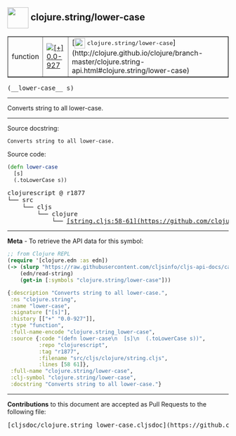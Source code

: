 ## <img width="48px" valign="middle" src="http://i.imgur.com/Hi20huC.png"> clojure.string/lower-case

 <table border="1">
<tr>

<td>function</td>
<td><a href="https://github.com/cljsinfo/cljs-api-docs/tree/0.0-927"><img valign="middle" alt="[+] 0.0-927" src="https://img.shields.io/badge/+-0.0--927-lightgrey.svg"></a> </td>
<td>
[<img height="24px" valign="middle" src="http://i.imgur.com/1GjPKvB.png"> <samp>clojure.string/lower-case</samp>](http://clojure.github.io/clojure/branch-master/clojure.string-api.html#clojure.string/lower-case)
</td>
</tr>
</table>

 <samp>
(__lower-case__ s)<br>
</samp>

---

Converts string to all lower-case.

---



Source docstring:

```
Converts string to all lower-case.
```

Source code:

```clj
(defn lower-case
  [s]
  (.toLowerCase s))
```

 <pre>
clojurescript @ r1877
└── src
    └── cljs
        └── clojure
            └── <ins>[string.cljs:58-61](https://github.com/clojure/clojurescript/blob/r1877/src/cljs/clojure/string.cljs#L58-L61)</ins>
</pre>


---

__Meta__ - To retrieve the API data for this symbol:

```clj
;; from Clojure REPL
(require '[clojure.edn :as edn])
(-> (slurp "https://raw.githubusercontent.com/cljsinfo/cljs-api-docs/catalog/cljs-api.edn")
    (edn/read-string)
    (get-in [:symbols "clojure.string/lower-case"]))
```

```clj
{:description "Converts string to all lower-case.",
 :ns "clojure.string",
 :name "lower-case",
 :signature ["[s]"],
 :history [["+" "0.0-927"]],
 :type "function",
 :full-name-encode "clojure.string_lower-case",
 :source {:code "(defn lower-case\n  [s]\n  (.toLowerCase s))",
          :repo "clojurescript",
          :tag "r1877",
          :filename "src/cljs/clojure/string.cljs",
          :lines [58 61]},
 :full-name "clojure.string/lower-case",
 :clj-symbol "clojure.string/lower-case",
 :docstring "Converts string to all lower-case."}

```

---

__Contributions__ to this document are accepted as Pull Requests to the following file:

 <pre>
[cljsdoc/clojure.string_lower-case.cljsdoc](https://github.com/cljsinfo/cljs-api-docs/blob/master/cljsdoc/clojure.string_lower-case.cljsdoc)
</pre>

